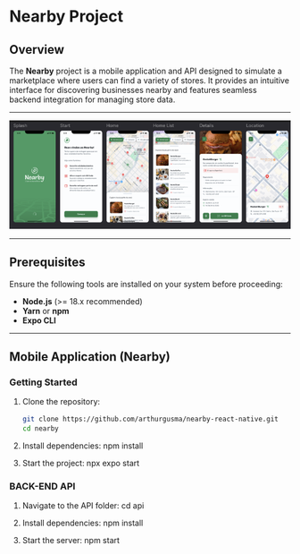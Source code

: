 # Nearby Project

## Overview

The **Nearby** project is a mobile application and API designed to simulate a marketplace where users can find a variety of stores. It provides an intuitive interface for discovering businesses nearby and features seamless backend integration for managing store data.

---

![Nearby Project](./assets/images/project.png)

---

## Prerequisites

Ensure the following tools are installed on your system before proceeding:

- **Node.js** (>= 18.x recommended)
- **Yarn** or **npm**
- **Expo CLI**

---

## Mobile Application (Nearby)


### **Getting Started**

1. Clone the repository:
   ```bash
   git clone https://github.com/arthurgusma/nearby-react-native.git
   cd nearby

2.	Install dependencies:
    npm install

3. Start the project:
    npx expo start


###  BACK-END API

1.	Navigate to the API folder:
    cd api

2.	Install dependencies:
    npm install

3. Start the server:
    npm start